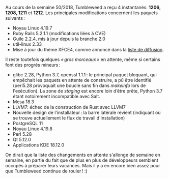 Au cours de la semaine 50/2018, Tumbleweed a reçu 4 instantanés: **1206, 1208, 1211** et **1212**.
Les principales modifications concernent les paquets suivants :

* Noyau Linux 4.19.7
* Ruby Rails 5.2.1.1 (modifications liées à CVE)
* Guile 2.2.4, mis à jour depuis la branche 2.0
* util-linux 2.33
* Mise à jour du thème XFCE4, comme annoncé dans la [liste de diffusion](https://lists.opensuse.org/opensuse-factory/2018-12/msg00078.html).

Il reste toutefois quelques *« gros morceaux »* en attente, même si certains font des progrès mineurs :

* glibc 2.28, Python 3.7, openssl 1.1.1 : le principal paquet bloquant, qui empêchait les paquets en attente de construire, a pû être identifié (perl5.28 provoquait une boucle sans fin dans *makeinfo* lors de l'exécution). La zone de *staging* est encore loin d’être prête, Python 3.7 étant notoirement incompatible avec Salt.
* Mesa 18.3
* LLVM7: échec de la construction de Rust avec LLVM7
* Nouvelle design de l'installateur : la barre latérale revient (indiquant où se trouve actuellement le flux de travail d'installation)
* PostgreSQL 11
* Noyau Linux 4.19.8
* Perl 5.28
* Qt 5.12.0
* Applications KDE 18.12.0

On dirait que la liste des changements en attente s'allonge de semaine en semaine, en partie du fait que de plus en plus de développeurs semblent occupés à préparer leurs vacances. Mais il y a en encore bien assez pour que Tumbleweed continue de rouler ! :)
